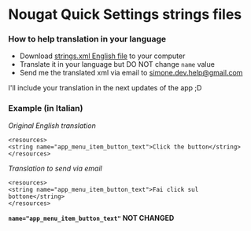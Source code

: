 <h1>Nougat Quick Settings strings files</h1>

<h3>How to help translation in your language</h3>

- Download <a href="">strings.xml English file</a> to your computer
- Translate it in your language but DO NOT change <code>name</code> value
- Send me the translated xml via email to <a href="mailto:simone.dev.help@gmail.com">simone.dev.help@gmail.com</a>

I'll include your translation in the next updates of the app ;D

<h3>Example (in Italian)</h3>

<i>Original English translation</i>

    <resources>
    <string name="app_menu_item_button_text">Click the button</string>
    </resources>


<i>Translation to send via email</i>

    <resources>
    <string name="app_menu_item_button_text">Fai click sul bottone</string>
    </resources>
    

<b><code>name="app_menu_item_button_text"</code> NOT CHANGED</b>
